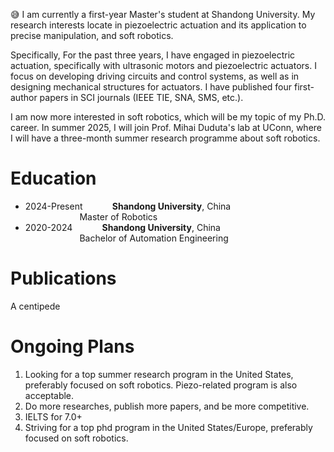 
😅 I am currently a first-year Master's student at Shandong University. My research interests locate in piezoelectric actuation and its application to precise manipulation, and soft robotics. 

Specifically, For the past three years, I have engaged in piezoelectric actuation, specifically with ultrasonic motors and piezoelectric actuators. I focus on developing driving circuits and control systems, as well as in designing mechanical structures for actuators. I have published four first-author papers in SCI journals (IEEE TIE, SNA, SMS, etc.).

I am now more interested in soft robotics, which will be my topic of my Ph.D. career. In summer 2025, I will join Prof. Mihai Duduta's lab at UConn, where I will have a three-month summer research programme about soft robotics.

Education
======
- 2024-Present   &nbsp; &nbsp; &nbsp; &nbsp; &nbsp;&nbsp;          <b>Shandong University</b>, China\
       &nbsp; &nbsp; &nbsp; &nbsp; &nbsp;&nbsp; &nbsp; &nbsp; &nbsp; &nbsp; &nbsp;&nbsp;                     Master of Robotics
- 2020-2024       &nbsp; &nbsp; &nbsp; &nbsp; &nbsp;&nbsp;         <b>Shandong University</b>, China \
      &nbsp; &nbsp; &nbsp; &nbsp; &nbsp;&nbsp; &nbsp; &nbsp; &nbsp; &nbsp; &nbsp;&nbsp;                     Bachelor of Automation Engineering
  
Publications
======
A centipede 

Ongoing Plans
======
1. Looking for a top summer research program in the United States, preferably focused on soft robotics. Piezo-related program is also acceptable.
2. Do more researches, publish more papers, and be more competitive.
3. IELTS for 7.0+
4. Striving for a top phd program in the United States/Europe, preferably focused on soft robotics.
